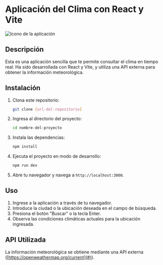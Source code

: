 # Aplicación del Clima con React y Vite

![Icono de la aplicación](ruta/a/tu/icono.png)

## Descripción

Esta es una aplicación sencilla que te permite consultar el clima en tiempo real. Ha sido desarrollada con React y Vite, y utiliza una API externa para obtener la información meteorológica.


## Instalación

1. Clona este repositorio:
   ```bash
   git clone [url-del-repositorio]
   ```

2. Ingresa al directorio del proyecto:
   ```bash
   cd nombre-del-proyecto
   ```

3. Instala las dependencias:
   ```bash
   npm install
   ```

4. Ejecuta el proyecto en modo de desarrollo:
   ```bash
   npm run dev
   ```

5. Abre tu navegador y navega a `http://localhost:3000`.

## Uso

1. Ingrese a la aplicación a través de tu navegador.
2. Introduce la ciudad o la ubicación deseada en el campo de búsqueda.
3. Presiona el botón "Buscar" o la tecla Enter.
4. Observa las condiciones climáticas actuales para la ubicación ingresada.

## API Utilizada

La información meteorológica se obtiene mediante una API externa ([https://openweathermap.org/current](#)).

